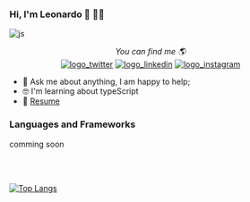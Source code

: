 ### Hi, I'm Leonardo 👋 👨‍💻
![js](https://user-images.githubusercontent.com/25190979/116166973-de669e00-a6c4-11eb-851e-94e9de726b20.gif)

<div align="center">
  <i>You can find me 🌎 </i><br>
  <a href="https://twitter.com/leofrp"><img src="https://img.shields.io/badge/twitter-%231FA1F1?style=flat&logo=twitter&logoColor=white" alt="logo_twitter"/></a>
  <a href="https://www.linkedin.com/in/leonardo-fabian-romero-perez-516479168/"><img src="https://img.shields.io/badge/linkedin-%230177B5?style=flat&logo=linkedin&logoColor=white" alt="logo_linkedin"/></a>
  <a href="https://www.instagram.com/dev.leofrp/"><img src="https://img.shields.io/badge/instagram-%23E4415F?style=flat&logo=instagram&logoColor=white" alt="logo_instagram"/></a>
</div>

- 💬 Ask me about anything, I am happy to help;
- 🤓 I'm learning about typeScript
- 📝 [Resume](https://drive.google.com/file/d/12ilj8WDX4tpZJc7W6_vzrtBgIOUf_-KP/view?usp=sharing)

### Languages and Frameworks
comming soon 

<br />
<br />


[![Top Langs](https://github-readme-stats.vercel.app/api/top-langs/?username=leonardofrp5&layout=compact)](https://github.com/anuraghazra/github-readme-stats)
<!--
**leonardofrp5/leonardofrp5** is a ✨ _special_ ✨ repository because its `README.md` (this file) appears on your GitHub profile.

Here are some ideas to get you started:

- 🔭 I’m currently working on ...
- 🌱 I’m currently learning ...
- 👯 I’m looking to collaborate on ...
- 🤔 I’m looking for help with ...
- 💬 Ask me about ...
- 📫 How to reach me: ...
- 😄 Pronouns: ...
- ⚡ Fun fact: ...
-->
